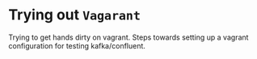# Trying out `Vagarant`

Trying to get hands dirty on vagrant. Steps towards setting up a vagrant configuration for testing kafka/confluent.
